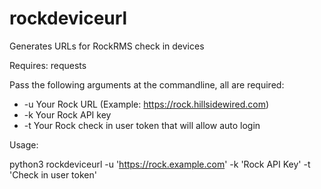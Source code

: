 # rockdeviceurl
Generates URLs for RockRMS check in devices

Requires:  requests

Pass the following arguments at the commandline, all are required:

* -u Your Rock URL (Example:  https://rock.hillsidewired.com)
* -k Your Rock API key
* -t Your Rock check in user token that will allow auto login

Usage:

python3 rockdeviceurl -u 'https://rock.example.com' -k 'Rock API Key' -t 'Check in user token'
